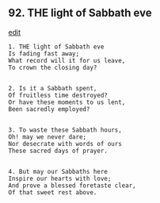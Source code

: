 
## 92.  THE light of Sabbath eve
[edit](https://docs.google.com/document/d/1VZ9tCOqy8tDvfVPdXpBurzPdlJsUy1cA/edit?mode=html)



    1. THE light of Sabbath eve
    Is fading fast away;
    What record will it for us leave,
    To crown the closing day?


    2. Is it a Sabbath spent,
    Of fruitless time destroyed?
    Or have these moments to us lent,
    Been sacredly employed?


    3. To waste these Sabbath hours,
    Oh! may we never dare;
    Nor desecrate with words of ours
    These sacred days of prayer.


    4. But may our Sabbaths here
    Inspire our hearts with love;
    And prove a blessed foretaste clear,
    Of that sweet rest above.
